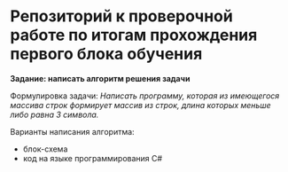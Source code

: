 # Репозиторий к проверочной работе по итогам прохождения первого блока обучения

**Задание: написать алгоритм решения задачи**

Формулировка задачи: *Написать программу, которая из имеющегося массива строк
формирует массив из строк, длина которых меньше либо равна 3 символа.*

Варианты написания алгоритма:
* блок-схема
* код на языке программирования C#
